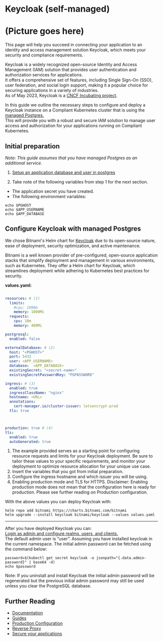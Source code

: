 Keycloak (self-managed)
===========
# (Picture goes here)

This page will help you succeed in connecting your application to an identity and access management solution Keycloak, which meets your security and compliance requirements.

Keycloak is a widely recognized open-source Identity and Access Management (IAM) solution that provides user authentication and authorization services for applications.
\
It offers a comprehensive set of features, including Single Sign-On (SSO), user federation, and social login support, making it a popular choice for securing applications in a variety of industries.
\
As of May 2023, Keycloak is a [CNCF Incubating project](https://www.cncf.io/blog/2023/04/11/keycloak-joins-cncf-as-an-incubating-project/).

In this guide we outline the necessary steps to configure and deploy a Keycloak instance on a Compliant Kubernetes cluster that is using the [managed Postgres.](postgresql.md)
\
This will provide you with a robust and secure IAM solution to manage user access and authorization for your applications running on Compliant Kubernetes.

## Initial preparation
*Note: This guide assumes that you have managed Postgres as an additional service.*

1. [Setup an application database and user in postgres](postgresql.md)

2. Take note of the following variables from step 1 for the next section.
- The application secret you have created.
- The following environment variables:
```
echo $PGHOST
echo $APP_USERNAME
echo $APP_DATABASE
```





## Configure Keycloak with managed Postgres

We chose Bitnami's Helm chart for [Keycloak](https://github.com/bitnami/charts/tree/main/bitnami/keycloak) due to its open-source nature, ease of deployment, security optimization, and active maintenance.

Bitnami is a well known provider of pre-configured, open-source application stacks that simplify deployment and management in various environments, such as Kubernetes. They offer a Helm chart for Keycloak, which streamlines deployment while adhering to Kubernetes best practices for security.

**values.yaml:**

``` yaml

resources: # (1)
  limits:
    #cpu: 1000m
    memory: 1000Mi
  requests:
    cpu: 10m
    memory: 400Mi

postgresql:
  enabled: false

externalDatabase: # (2)
  host: "<PGHOST>"
  port: 5432
  user: <APP_USERNAME>
  database:  <APP_DATABASE>
  existingSecret: "<secret-name>"
  existingSecretPasswordKey: "PGPASSWORD"

ingress: # (3)
  enabled: true
  ingressClassName: "nginx"
  hostname: <URL>
  annotations:
    cert-manager.io/cluster-issuer: letsencrypt-prod
  tls: true



production: true # (4)
tls:
  enabled: true
  autoGenerated: true

```
1.  The example provided serves as a starting point for configuring resource requests and limits for your Keycloak deployment. Be sure to tailor these values to your specific requirements, and monitor your deployment to optimize resource allocation for your unique use case.
2.  Insert the variables that you got from initial preparation.
3.  Configure the ingress hostname and which issuer you will be using.
4.  Enabling production mode and TLS for HTTPS. Disclaimer: Enabling production mode does not mean that the configuration here is ready for production. Please see further reading on Production configuration.

With the above values you can deploy Keycloak with:
```
helm repo add bitnami https://charts.bitnami.com/bitnami
helm upgrade --install keycloak bitnami/keycloak --values values.yaml
```

---
After you have deployed Keycloak you can:
\
[Login as admin and configure realms, users, and clients.](https://www.keycloak.org/getting-started/getting-started-kube)
\
The default admin user is “user”.
Assuming you have installed keycloak in the current namespace. The initial admin password can be fetched using the command below:

```
password=$(kubectl get secret keycloak -o jsonpath="{.data.admin-password}" | base64 -d)
echo $password
```

Note: If you uninstall and install Keycloak the initial admin password will be regenerated but the previous initial admin password may still be used unless you clear the PostgreSQL database.


## Further Reading
- [Documentation](https://www.keycloak.org/documentation)
- [Guides](https://www.keycloak.org/guides)
- [Production Configuration](https://www.keycloak.org/server/configuration-production)
- [Reverse Proxy](https://www.keycloak.org/server/reverseproxy)
- [Secure your applications](https://www.keycloak.org/docs/latest/securing_apps/index.html)
